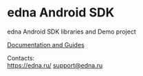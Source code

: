 # edna Android SDK
edna Android SDK libraries and Demo project

[Documentation and Guides](../../wiki)

Contacts:  
https://edna.ru/ 
support@edna.ru
